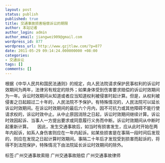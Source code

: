 ```yaml
---
layout: post
status: publish
published: true
title: 交通事故损害赔偿诉讼的期限
author: 本站记者
author_login: admin
author_email: jiangwei909@gmail.com
wordpress_id: 877
wordpress_url: http://www.gzjtlaw.com/?p=877
date: 2011-05-29 09:14:24.000000000 +08:00
categories:
- 交通诉讼
tags: []
comments: []
---
```

根据《中华人民共和国民法通则》的规定，向人民法院请求保护民事权利的诉讼时效期间为两年，法律另有规定的除外；如果身体受到伤害要求赔偿的诉讼时效期间为一年。诉讼时效期间从知道或者应当知道权利被侵害时起计算。但是，从权利被侵害之日起超过二十年的，人民法院不予保护。有特殊情况的，人民法院可以延长诉讼时效期间。在诉讼时效期间的最后六个月内，因不可抗力或其他障碍不能行使请求权的，诉讼时效中止。从中止原因消除之日起，诉讼时效期间继续计算。诉讼时效因起诉、当事人一方提出要求或同意履行义务而中断。诉讼时效期间从中断时起重新计算。　　因此，发生交通事故后，如当时有损害发生，应从此时开始在两年内起诉，如系人身伤害则应在一年内起诉。如某些损害是在事隔一段时间后发现的，则应在发现之日起计算时效期间。事隔二十年后才发现受到损害而起诉的，将得不到法院保护，特殊情况下由法院延长诉讼时效期间的除外。标签:广州交通事故索赔 广州交通事故赔偿 广州交通事故律师
